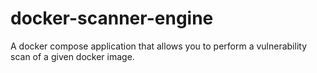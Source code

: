 # docker-scanner-engine
A docker compose application that allows you to perform a vulnerability scan of a given docker image.
